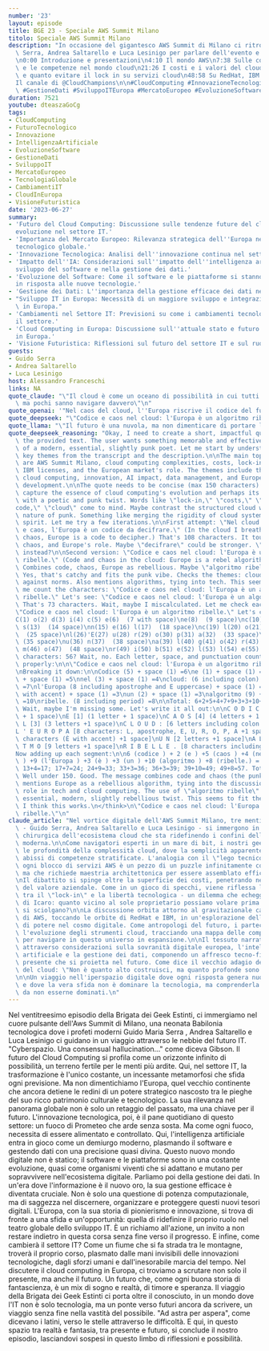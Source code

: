```yaml
---
number: '23'
layout: episode
title: BGE 23 - Speciale AWS Summit Milano
titolo: Speciale AWS Summit Milano
description: "In occasione del gigantesco AWS Summit di Milano ci ritroviamo con Guido\
  \ Serra, Andrea Saltarello e Luca Lesinigo per parlare dell'evento e del mondo AWS\n\
  \n0:00 Introduzione e presentazioni\n4:10 Il mondo AWS\n7:38 Sulle complessità\
  \ e le competenze nel mondo cloud\n21:26 I costi e i valori del cloud\n31:50 Quando\
  \ e quanto evitare il lock in su servizi cloud\n48:58 Su RedHat, IBM e licenze\n\
  Il canale di @CloudChampions\n\n#CloudComputing #InnovazioneTecnologica #IntelligenzaArtificiale\
  \ #GestioneDati #SviluppoITEuropa #MercatoEuropeo #EvoluzioneSoftware"
duration: 7521
youtube: dteaszaGoCg
tags:
- CloudComputing
- FuturoTecnologico
- Innovazione
- IntelligenzaArtificiale
- EvoluzioneSoftware
- GestioneDati
- SviluppoIT
- MercatoEuropeo
- TecnologiaGlobale
- CambiamentiIT
- CloudInEuropa
- VisioneFuturistica
date: '2023-06-27'
summary:
- 'Futuro del Cloud Computing: Discussione sulle tendenze future del cloud e la sua
  evoluzione nel settore IT.'
- 'Importanza del Mercato Europeo: Rilevanza strategica dell''Europa nel panorama
  tecnologico globale.'
- 'Innovazione Tecnologica: Analisi dell''innovazione continua nel settore IT.'
- 'Impatto dell''IA: Considerazioni sull''impatto dell''intelligenza artificiale nello
  sviluppo del software e nella gestione dei dati.'
- 'Evoluzione del Software: Come il software e le piattaforme si stanno evolvendo
  in risposta alle nuove tecnologie.'
- 'Gestione dei Dati: L''importanza della gestione efficace dei dati nell''era digitale.'
- "Sviluppo IT in Europa: Necessità di un maggiore sviluppo e integrazione tecnologica\
  \ in Europa."
- 'Cambiamenti nel Settore IT: Previsioni su come i cambiamenti tecnologici influenzeranno
  il settore.'
- 'Cloud Computing in Europa: Discussione sull''attuale stato e futuro del cloud computing
  in Europa.'
- 'Visione Futuristica: Riflessioni sul futuro del settore IT e sul ruolo dell''Europa.'
guests:
- Guido Serra
- Andrea Saltarello
- Luca Lesinigo
host: Alessandro Franceschi
links: NA
quote_claude: "\"Il cloud è come un oceano di possibilità in cui tutti nuotano,\
  \ ma pochi sanno navigare davvero\"\n"
quote_openai: '"Nel caos del cloud, l''Europa riscrive il codice del futuro."'
quote_deepseek: "\"Codice e caos nel cloud: l'Europa è un algoritmo ribelle.\"\n"
quote_llama: "\"Il futuro è una nuvola, ma non dimenticare di portare l'ombrello.\""
quote_deepseek_reasoning: "Okay, I need to create a short, impactful quote based on\
  \ the provided text. The user wants something memorable and effective, in the style\
  \ of a modern, essential, slightly punk poet. Let me start by understanding the\
  \ key themes from the transcript and the description.\n\nThe main topics discussed\
  \ are AWS Summit Milano, cloud computing complexities, costs, lock-in, RedHat and\
  \ IBM licenses, and the European market's role. The themes include the future of\
  \ cloud computing, innovation, AI impact, data management, and Europe's technological\
  \ development.\n\nThe quote needs to be concise (max 150 characters). It should\
  \ capture the essence of cloud computing's evolution and perhaps its challenges,\
  \ with a poetic and punk twist. Words like \"lock-in,\" \"costs,\" \"chaos,\" \"\
  code,\" \"cloud\" come to mind. Maybe contrast the structured cloud with the rebellious\
  \ nature of punk. Something like merging the rigidity of cloud systems with a rebellious\
  \ spirit. Let me try a few iterations.\n\nFirst attempt: \"Nel cloud respiro codice\
  \ e caos, l'Europa è un codice da decifrare.\" (In the cloud I breathe code and\
  \ chaos, Europe is a code to decipher.) That's 108 characters. It touches on code,\
  \ chaos, and Europe's role. Maybe \"decifrare\" could be stronger. \"Sfidare\" (challenge)\
  \ instead?\n\nSecond version: \"Codice e caos nel cloud: l'Europa è un algoritmo\
  \ ribelle.\" (Code and chaos in the cloud: Europe is a rebel algorithm.) 104 characters.\
  \ Combines code, chaos, Europe as rebellious. Maybe \"algoritmo ribelle\" is punchy.\
  \ Yes, that's catchy and fits the punk vibe. Checks the themes: cloud, Europe, rebellion\
  \ against norms. Also mentions algorithms, tying into tech. This seems to fit. Let\
  \ me count the characters: \"Codice e caos nel cloud: l'Europa è un algoritmo\
  \ ribelle.\" Let's see: \"Codice e caos nel cloud: l'Europa è un algoritmo ribelle.\"\
  \ That's 73 characters. Wait, maybe I miscalculated. Let me check each part:\n\n\
  \"Codice e caos nel cloud: l'Europa è un algoritmo ribelle.\" Let's count:\n\n\
  C(1) o(2) d(3) i(4) c(5) e(6)  (7 with space)\ne(8)  (9 space)\nc(10) a(11) o(12)\
  \ s(13)  (14 space)\nn(15) e(16) l(17)  (18 space)\nc(19) l(20) o(21) u(22) d(23):(24)\
  \  (25 space)\nl(26)'E(27) u(28) r(29) o(30) p(31) a(32)  (33 space)\nè(34) \
  \ (35 space)\nu(36) n(37)  (38 space)\na(39) l(40) g(41) o(42) r(43) i(44) t(45)\
  \ m(46) o(47)  (48 space)\nr(49) i(50) b(51) e(52) l(53) l(54) e(55).(56) Total\
  \ characters: 56? Wait, no. Each letter, space, and punctuation counts. Let me recount\
  \ properly:\n\n\"Codice e caos nel cloud: l'Europa è un algoritmo ribelle.\"\n\
  \nBreaking it down:\n\nCodice (5) + space (1) =6\ne (1) + space (1) =2\ncaos (4)\
  \ + space (1) =5\nnel (3) + space (1) =4\ncloud: (6 including colon) + space (1)\
  \ =7\nl'Europa (8 including apostrophe and E uppercase) + space (1) =9\nè (2\
  \ with accent) + space (1) =3\nun (2) + space (1) =3\nalgoritmo (9) + space (1)\
  \ =10\nribelle. (8 including period) =8\n\nTotal: 6+2+5+4+7+9+3+3+10+8 = 57 characters?\
  \ Wait, maybe I'm missing some. Let's write it all out:\n\nC O D I C E [6] (5 letters\
  \ + 1 space)\nE [1] (1 letter + 1 space)\nC A O S [4] (4 letters + 1 space)\nN E\
  \ L [3] (3 letters +1 space)\nC L O U D : [6 letters including colon +1 space]\n\
  L ' E U R O P A [8 characters: L, apostrophe, E, U, R, O, P, A +1 space]\nÈ [2\
  \ characters (È with accent) +1 space]\nU N [2 letters +1 space]\nA L G O R I\
  \ T M O [9 letters +1 space]\nR I B E L L E . [8 characters including period]\n\n\
  Now adding up each segment:\n\n6 (codice ) + 2 (e ) +5 (caos ) +4 (nel ) +7 (cloud:\
  \ ) +9 (l'Europa ) +3 (è ) +3 (un ) +10 (algoritmo ) +8 (ribelle.) = 6+2=8; 8+5=13;\
  \ 13+4=17; 17+7=24; 24+9=33; 33+3=36; 36+3=39; 39+10=49; 49+8=57. Total 57 characters.\
  \ Well under 150. Good. The message combines code and chaos (the punk element),\
  \ mentions Europe as a rebellious algorithm, tying into the discussion about Europe's\
  \ role in tech and cloud computing. The use of \"algoritmo ribelle\" gives it that\
  \ essential, modern, slightly rebellious twist. This seems to fit the requirements.\
  \ I think this works.\n</think>\n\"Codice e caos nel cloud: l'Europa è un algoritmo\
  \ ribelle.\"\n"
claude_article: "Nel vortice digitale dell'AWS Summit Milano, tre menti illuminate\
  \ - Guido Serra, Andrea Saltarello e Luca Lesinigo - si immergono in un'analisi\
  \ chirurgica dell'ecosistema cloud che sta ridefinendo i confini dell'informatica\
  \ moderna.\n\nCome navigatori esperti in un mare di bit, i nostri geek esplorano\
  \ le profondità della complessità cloud, dove la semplicità apparente nasconde\
  \ abissi di competenze stratificate. L'analogia con il \"lego tecnico\" emerge potente:\
  \ ogni blocco di servizi AWS è un pezzo di un puzzle infinitamente componibile,\
  \ ma che richiede maestria architettonica per essere assemblato efficacemente.\n\
  \nIl dibattito si spinge oltre la superficie dei costi, penetrando nel cuore pulsante\
  \ del valore aziendale. Come in un gioco di specchi, viene riflessa la dicotomia\
  \ tra il \"lock-in\" e la libertà tecnologica - un dilemma che echeggia il paradosso\
  \ di Icaro: quanto vicino al sole proprietario possiamo volare prima che le ali\
  \ si sciolgano?\n\nLa discussione orbita attorno al gravitazionale campo di forza\
  \ di AWS, toccando le orbite di RedHat e IBM, in un'esplorazione delle dinamiche\
  \ di potere nel cosmo digitale. Come antropologi del futuro, i partecipanti dissezionano\
  \ l'evoluzione degli strumenti cloud, tracciando una mappa delle competenze necessarie\
  \ per navigare in questo universo in espansione.\n\nIl tessuto narrativo si dipana\
  \ attraverso considerazioni sulla sovranità digitale europea, l'intelligenza\
  \ artificiale e la gestione dei dati, componendo un affresco tecno-filosofico del\
  \ presente che si proietta nel futuro. Come dice il vecchio adagio degli architetti\
  \ del cloud: \"Non è quanto alto costruisci, ma quanto profonde sono le tue fondamenta.\"\
  \n\nUn viaggio nell'iperspazio digitale dove ogni risposta genera nuove domande,\
  \ e dove la vera sfida non è dominare la tecnologia, ma comprenderla abbastanza\
  \ da non esserne dominati.\n"
---
```

Nel ventitreesimo episodio della Brigata dei Geek Estinti, ci immergiamo nel cuore pulsante dell'Aws Summit di Milano, una neonata Babilonia tecnologica dove i profeti moderni Guido Maria Serra , Andrea Saltarello e Luca Lesinigo ci guidano in un viaggio attraverso le nebbie del futuro IT.
"Cyberspazio. Una consensual hallucination..." come diceva Gibson. Il futuro del Cloud Computing si profila come un orizzonte infinito di possibilità, un terreno fertile per le menti più ardite. Qui, nel settore IT, la trasformazione è l'unico costante, un incessante metamorfosi che sfida ogni previsione.
Ma non dimentichiamo l'Europa, quel vecchio continente che ancora detiene le redini di un potere strategico nascosto tra le pieghe del suo ricco patrimonio culturale e tecnologico. La sua rilevanza nel panorama globale non è solo un retaggio del passato, ma una chiave per il futuro.
L'innovazione tecnologica, poi, è il pane quotidiano di questo settore: un fuoco di Prometeo che arde senza sosta. Ma come ogni fuoco, necessita di essere alimentato e controllato. Qui, l'intelligenza artificiale entra in gioco come un demiurgo moderno, plasmando il software e gestendo dati con una precisione quasi divina.
Questo nuovo mondo digitale non è statico; il software e le piattaforme sono in una costante evoluzione, quasi come organismi viventi che si adattano e mutano per sopravvivere nell'ecosistema digitale.
Parliamo poi della gestione dei dati. In un'era dove l'informazione è il nuovo oro, la sua gestione efficace è diventata cruciale. Non è solo una questione di potenza computazionale, ma di saggezza nel discernere, organizzare e proteggere questi nuovi tesori digitali.
L'Europa, con la sua storia di pionierismo e innovazione, si trova di fronte a una sfida e un'opportunità: quella di ridefinire il proprio ruolo nel teatro globale dello sviluppo IT. È un richiamo all'azione, un invito a non restare indietro in questa corsa senza fine verso il progresso.
E infine, come cambierà il settore IT? Come un fiume che si fa strada tra le montagne, troverà il proprio corso, plasmato dalle mani invisibili delle innovazioni tecnologiche, dagli sforzi umani e dall'inesorabile marcia del tempo.
Nel discutere il cloud computing in Europa, ci troviamo a scrutare non solo il presente, ma anche il futuro. Un futuro che, come ogni buona storia di fantascienza, è un mix di sogno e realtà, di timore e speranza.
Il viaggio della Brigata dei Geek Estinti ci porta oltre il conosciuto, in un mondo dove l'IT non è solo tecnologia, ma un ponte verso futuri ancora da scrivere, un viaggio senza fine nella vastità del possibile. "Ad astra per aspera", come dicevano i latini, verso le stelle attraverso le difficoltà. E qui, in questo spazio tra realtà e fantasia, tra presente e futuro, si conclude il nostro episodio, lasciandovi sospesi in questo limbo di riflessioni e possibilità.
